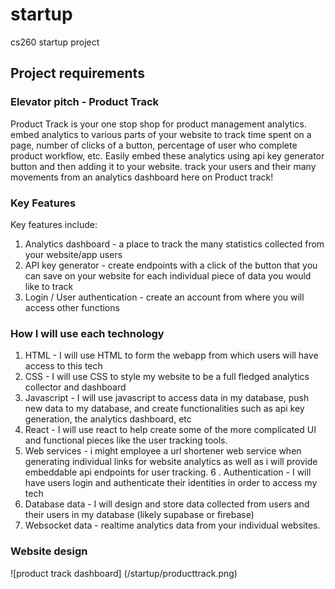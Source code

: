 # startup
cs260 startup project

## Project requirements
### Elevator pitch - Product Track
Product Track is your one stop shop for product management analytics. embed analytics to various parts of your website to track time spent on a page, number of clicks of a button, percentage of user who complete product workflow, etc. Easily embed these analytics using api key generator button and then adding it to your website. track your users and their many movements from an analytics dashboard here on Product track!

### Key Features
Key features include:
1. Analytics dashboard - a place to track the many statistics collected from your website/app users
2. API key generator - create endpoints with a click of the button that you can save on your website for each individual piece of data you would like to track
3. Login / User authentication - create an account from where you will access other functions

### How I will use each technology
1. HTML - I will use HTML to form the webapp from which users will have access to this tech
2. CSS - I will use CSS to style my website to be a full fledged analytics collector and dashboard
3. Javascript - I will use javascript to access data in my database, push new data to my database, and create functionalities such as api key generation, the analytics dashboard, etc
4. React - I will use react to help create some of the more complicated UI and functional pieces like the user tracking tools. 
5. Web services - i might employee a url shortener web service when generating individual links for website analytics as well as i will provide embeddable api endpoints for user tracking. 
6 . Authentication - I will have users login and authenticate their identities in order to access my tech
7. Database data - I will design and store data collected from users and their users in my database (likely supabase or firebase)
8. Websocket data - realtime analytics data from your individual websites. 


### Website design
![product track dashboard] (/startup/producttrack.png)